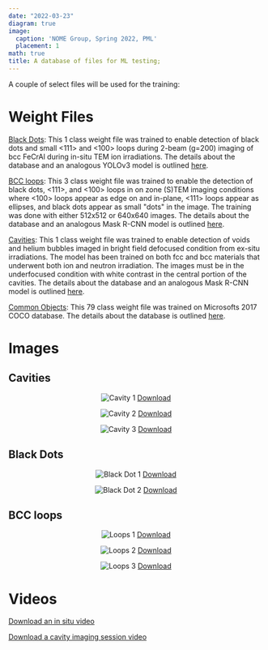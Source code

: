 ```yaml
---
date: "2022-03-23"
diagram: true
image:
  caption: 'NOME Group, Spring 2022, PML'
  placement: 1
math: true
title: A database of files for ML testing;
---
```


A couple of select files will be used for the training:

# Weight Files

<a href="https://www.nomelab.com/files/YOLOv5s_blackdots.pt">Black Dots</a>: This 1 class weight file was trained to enable detection of black dots and small <111> and <100> loops during 2-beam (g=200) imaging of bcc FeCrAl during in-situ TEM ion irradiations. The details about the database and an analogous YOLOv3 model is outlined <a href="https://doi.org/10.1016/j.commatsci.2021.110560">here</a>.

<a href="https://www.nomelab.com/files/YOLOv5s_bccloops.pt">BCC loops</a>: This 3 class weight file was trained to enable the detection of black dots, <111>, and <100> loops in on zone (S)TEM imaging conditions where <100> loops appear as edge on and in-plane, <111> loops appear as ellipses, and black dots appear as small "dots" in the image. The training was done with either 512x512 or 640x640 images. The details about the database and an analogous Mask R-CNN model is outlined <a href="https://doi.org/10.1016/j.xcrp.2022.100876">here</a>.

<a href="https://www.nomelab.com/files/YOLOv5s_blackdots.pt">Cavities</a>: This 1 class weight file was trained to enable detection of voids and helium bubbles imaged in bright field defocused condition from ex-situ irradiations. The model has been trained on both fcc and bcc materials that underwent both ion and neutron irradiation. The images must be in the underfocused condition with white contrast in the central portion of the cavities. The details about the database and an analogous Mask R-CNN model is outlined <a href="https://arxiv.org/abs/2208.01460">here</a>.

<a href="https://www.nomelab.com/files/defaulty_yolov5s.pt">Common Objects</a>: This 79 class weight file was trained on Microsofts 2017 COCO database. The details about the database is outlined <a href="http://cocodataset.org">here</a>.

# Images

## Cavities

<center>

![Cavity 1](https://www.nomelab.com/files/Cavity1.jpg "Image of cavities in a irradiated material")
<a href="https://www.nomelab.com/files/Cavity1.jpg">Download</a>

![Cavity 2](https://www.nomelab.com/files/Cavity2.jpg "Image of cavities in a irradiated material")
<a href="https://www.nomelab.com/files/Cavity2.jpg">Download</a>

![Cavity 3](https://www.nomelab.com/files/Cavity3.jpg "Image of cavities in a irradiated material")
<a href="https://www.nomelab.com/files/Cavity3.jpg">Download</a>

</center>

## Black Dots

<center>

![Black Dot 1](https://www.nomelab.com/files/18Cr_TEM2beamimage.jpg "Image of black dots in a irradiated material")
<a href="https://www.nomelab.com/files/18Cr_TEM2beamimage.jpg">Download</a>

![Black Dot 2](https://www.nomelab.com/files/BlackDots.jpg "Image of black dots in a irradiated material")
<a href="https://www.nomelab.com/files/BlackDots.jpg">Download</a>

</center>

## BCC loops

<center>

![Loops 1](https://www.nomelab.com/files/FeCrAl1.jpg "Image of loops in a irradiated material")
<a href="https://www.nomelab.com/files/FeCrAl1.jpg">Download</a>

![Loops 2](https://www.nomelab.com/files/FeCrAl2.jpg "Image of loops in a irradiated material")
<a href="https://www.nomelab.com/files/FeCrAl2.jpg">Download</a>

![Loops 3](https://www.nomelab.com/files/FeCrAl3.jpg "Image of loops in a irradiated material")
<a href="https://www.nomelab.com/files/FeCrAl3.jpg">Download</a>

</center>

# Videos


<a href="https://drive.google.com/file/d/12_vUpM5ljVt2cY73DL9ssMF1hG_1c6Cw/view?usp=sharing">Download an in situ video</a>

<a href="https://drive.google.com/file/d/1-hbfqeLR1LLPTDh4wsfzfk_QR4-F9_y0/view?usp=share_link">Download a cavity imaging session video</a>

